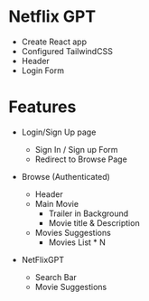 # Netflix GPT

- Create React app
- Configured TailwindCSS
- Header
- Login Form

# Features

- Login/Sign Up page

  - Sign In / Sign up Form
  - Redirect to Browse Page

- Browse (Authenticated)

  - Header
  - Main Movie
    - Trailer in Background
    - Movie title & Description
  - Movies Suggestions
    - Movies List \* N

- NetFlixGPT
  - Search Bar
  - Movie Suggestions
